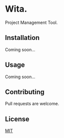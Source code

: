 # Wita.

Project Management Tool.

## Installation

Coming soon...

## Usage

Coming soon...

## Contributing

Pull requests are welcome.

## License

[MIT](https://choosealicense.com/licenses/mit/)
